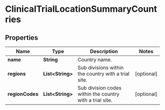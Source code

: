 # ClinicalTrialLocationSummaryCountries

## Properties
Name | Type | Description | Notes
------------ | ------------- | ------------- | -------------
**name** | **String** | Country name. | 
**regions** | **List&lt;String&gt;** | Sub divisions within the country with a trial site. |  [optional]
**regionCodes** | **List&lt;String&gt;** | Sub division codes within the country with a trial site. |  [optional]
